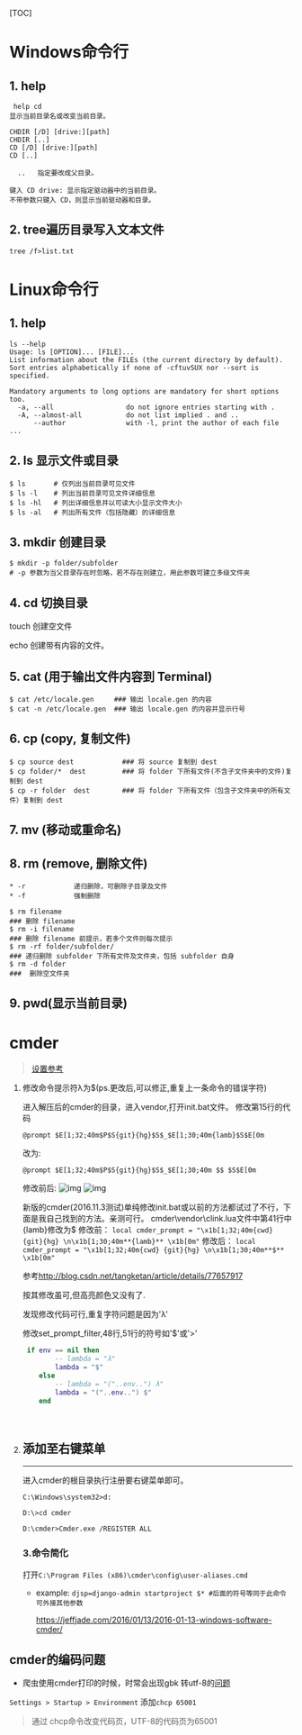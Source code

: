 [TOC]

# Windows命令行
## 1. help
```
 help cd
显示当前目录名或改变当前目录。

CHDIR [/D] [drive:][path]
CHDIR [..]
CD [/D] [drive:][path]
CD [..]

  ..   指定要改成父目录。

键入 CD drive: 显示指定驱动器中的当前目录。
不带参数只键入 CD，则显示当前驱动器和目录。
```
## 2. tree遍历目录写入文本文件

```
tree /f>list.txt
```
# Linux命令行
## 1. help
```
ls --help
Usage: ls [OPTION]... [FILE]...
List information about the FILEs (the current directory by default).
Sort entries alphabetically if none of -cftuvSUX nor --sort is specified.

Mandatory arguments to long options are mandatory for short options too.
  -a, --all                  do not ignore entries starting with .
  -A, --almost-all           do not list implied . and ..
      --author               with -l, print the author of each file
...
```
## 2. ls  显示文件或目录
```
$ ls       # 仅列出当前目录可见文件
$ ls -l    # 列出当前目录可见文件详细信息
$ ls -hl   # 列出详细信息并以可读大小显示文件大小
$ ls -al   # 列出所有文件（包括隐藏）的详细信息
```

## 3. mkdir  创建目录
```
$ mkdir -p folder/subfolder
# -p 参数为当父目录存在时忽略，若不存在则建立，用此参数可建立多级文件夹
```

## 4. cd               切换目录

touch          创建空文件

echo            创建带有内容的文件。

## 5. cat (用于输出文件内容到 Terminal)
```
$ cat /etc/locale.gen     ### 输出 locale.gen 的内容
$ cat -n /etc/locale.gen  ### 输出 locale.gen 的内容并显示行号
```

## 6. cp (copy, 复制文件)
```
$ cp source dest            ### 将 source 复制到 dest
$ cp folder/*  dest         ### 将 folder 下所有文件(不含子文件夹中的文件)复制到 dest
$ cp -r folder  dest        ### 将 folder 下所有文件（包含子文件夹中的所有文件）复制到 dest
```

## 7. mv (移动或重命名)

## 8. rm (remove, 删除文件)
    * -r            递归删除，可删除子目录及文件
    * -f            强制删除
```
$ rm filename
### 删除 filename
$ rm -i filename
### 删除 filename 前提示，若多个文件则每次提示
$ rm -rf folder/subfolder/
### 递归删除 subfolder 下所有文件及文件夹，包括 subfolder 自身
$ rm -d folder
###  删除空文件夹
```
## 9. pwd(显示当前目录)

# cmder
> [设置参考](https://zhuanlan.zhihu.com/p/28400466)

1. 修改命令提示符λ为$(ps.更改后,可以修正,重复上一条命令的错误字符)

   进入解压后的cmder的目录，进入vendor,打开init.bat文件。
   修改第15行的代码

   ```
   @prompt $E[1;32;40m$P$S{git}{hg}$S$_$E[1;30;40m{lamb}$S$E[0m
   ```

   改为:

   ```
   @prompt $E[1;32;40m$P$S{git}{hg}$S$_$E[1;30;40m $$ $S$E[0m
   ```

   修改前后:
   ![img](http://images2015.cnblogs.com/blog/743207/201612/743207-20161217183242448-1393899446.png)
   ![img](http://images2015.cnblogs.com/blog/743207/201612/743207-20161217183252839-2126921017.png)

   新版的cmder(2016.11.3测试)单纯修改init.bat或以前的方法都试过了不行，下面是我自己找到的方法。亲测可行。
   cmder\vendor\clink.lua文件中第41行中{lamb}修改为$
   修改前：
   `local cmder_prompt = "\x1b[1;32;40m{cwd} {git}{hg} \n\x1b[1;30;40m**{lamb}** \x1b[0m"`
   修改后：
   `local cmder_prompt = "\x1b[1;32;40m{cwd} {git}{hg} \n\x1b[1;30;40m**$** \x1b[0m"`

   参考<http://blog.csdn.net/tangketan/article/details/77657917>

   按其修改虽可,但高亮颜色又没有了.

   发现修改代码可行,重复字符问题是因为'λ'

   修改set_prompt_filter,48行,51行的符号如'$'或'>'

   ```lua
    if env == nil then
           -- lambda = "λ"
           lambda = "$"
       else
           -- lambda = "("..env..") λ"
           lambda = "("..env..") $"
       end
   ```

   ​

2. ## 添加至右键菜单

   ------

   进入cmder的根目录执行注册要右键菜单即可。

   ```
   C:\Windows\system32>d:

   D:\>cd cmder

   D:\cmder>Cmder.exe /REGISTER ALL
   ```
   ### 3.命令简化

   打开`C:\Program Files (x86)\cmder\config\user-aliases.cmd`

   * example: `djsp=django-admin startproject $* #后面的符号等同于此命令可外接其他参数`

     <https://jeffjade.com/2016/01/13/2016-01-13-windows-software-cmder/>

## cmder的编码问题

* 爬虫使用cmder打印的时候，时常会出现gbk 转utf-8的[问题](https://www.crifan.com/unicodeencodeerror_gbk_codec_can_not_encode_character_in_position_illegal_multibyte_sequence/)

`Settings > Startup > Environment`
添加`chcp 65001`
> 通过 chcp命令改变代码页，UTF-8的代码页为65001
     ​

